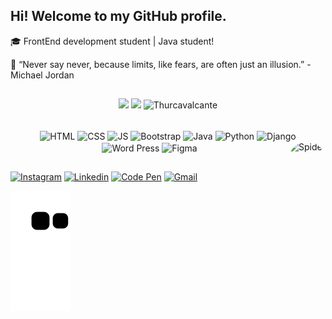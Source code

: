 ## Hi! Welcome to my GitHub profile.

<div>
  <p>🎓 FrontEnd development student | Java student!</p>
  <p>🧠 “Never say never, because limits, like fears, are often just an illusion.” - Michael Jordan</p>
</div>

##

<div align="center">
  <img  width="48%" src="https://github-readme-stats.vercel.app/api?username=Thurcavalcante&theme=dracula&show_icons=true" />
  <img  width="47%" src="https://github-readme-stats.vercel.app/api/top-langs/?username=Thurcavalcante&theme=dracula&layout=compact" />
  <img height="185em" src="https://github-readme-streak-stats.herokuapp.com/?user=Thurcavalcante&theme=dracula" alt="Thurcavalcante" />
</div>

<div style="display: inline_block"><br/>
<p align="center">
  <img align="center" alt="HTML" height="40" width="40" src="">
  <img align="center" alt="CSS" height="40" width="40" src="">
  <img align="center" alt="JS" height="40" width="40" src="">
  <img align="center" alt="Bootstrap" height="40" width="40" src="">
  <img align="center" alt="Java" height="40" width="40" src="">
  <img align="center" alt="Python" height="40" width="40" src="">
  <img align="center" alt="Django" height="40" width="40" src="">
  <img align="center" alt="Word Press" height="40" width="40" src="">
  <img align="center" alt="Figma" height="40" width="40" src="">
  
  <img align="right" alt="Spider" height="150" style="border-radius:50px;" src="https://media.giphy.com/media/1r8YvFB47nAsAy36mp/giphy.gif">
 </p>
</div>

##

[![Instagram](https://img.shields.io/badge/Instagram-E4405F?style=for-the-badge&logo=instagram&logoColor=white)](https://www.instagram.com/thurcavalcante/)
[![Linkedin](https://img.shields.io/badge/LinkedIn-0077B5?style=for-the-badge&logo=linkedin&logoColor=white)](https://www.linkedin.com/in/thur-cavalcante)
[![Code Pen](https://img.shields.io/badge/CodePen-D14836?style=for-the-badge&logo=codepen&logoColor=white)](https://codepen.io/your-work/)
[![Gmail](https://img.shields.io/badge/Gmail-D14836?style=for-the-badge&logo=gmail&logoColor=white)](cavalcantethur@gmail.com)

![Snake animation](https://github.com/FragaInDev/FragaInDev/blob/output/github-contribution-grid-snake.svg)
